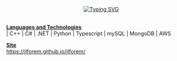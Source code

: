 <p align="center">
  <a href="https://git.io/typing-svg"><img src="https://readme-typing-svg.herokuapp.com?font=Fira+Code&size=24&duration=3000&pause=500&color=0041C2&background=A7FFF500&center=true&vCenter=true&width=435&lines=BSc+(Hons)+Computer+Science;3rd+Year+Student;Aspiring+Backend+Engineer" alt="Typing SVG" /></a>
</p>
<br><b><u>Languages and Technologies</u></b><br>
| C++ | C# | .NET | Python | Typescript | mySQL | MongoDB | AWS

<b><u>Site</u></b><br>
https://jlforem.github.io/jlforem/


